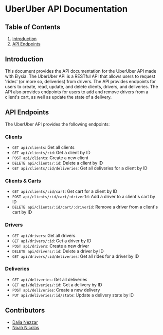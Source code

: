 # UberUber API Documentation

## Table of Contents
1. [Introduction](#introduction)
2. [API Endpoints](#api-endpoints)

## Introduction
This document provides the API documentation for the UberUber API made with Elysia. The UberUber API is a RESTful API that allows users to request 'rides' (or more so, deliveries) from drivers. The API provides endpoints for users to create, read, update, and delete clients, drivers, and deliveries. The API also provides endpoints for users to add and remove drivers from a client's cart, as well as update the state of a delivery.

## API Endpoints
The UberUber API provides the following endpoints: 

### Clients
- `GET api/clients`: Get all clients
- `GET api/clients/:id`: Get a client by ID
- `POST api/clients`: Create a new client
- `DELETE api/clients/:id`: Delete a client by ID
- `GET api/clients/:id/deliveries`: Get all deliveries for a client by ID

### Clients & Carts
- `GET api/clients/:id/cart`: Get cart for a client by ID
- `POST api/clients/:id/cart/:driverId`: Add a driver to a client's cart by ID
- `DELETE api/clients/:id/cart/:driverId`: Remove a driver from a client's cart by ID

### Drivers
- `GET api/drivers`: Get all drivers
- `GET api/drivers/:id`: Get a driver by ID
- `POST api/drivers`: Create a new driver
- `DELETE api/drivers/:id`: Delete a driver by ID
- `GET api/drivers/:id/deliveries`: Get all rides for a driver by ID


### Deliveries
- `GET api/deliveries`: Get all deliveries
- `GET api/deliveries/:id`: Get a delivery by ID
- `POST api/deliveries`: Create a new delivery
- `PUT api/deliveries/:id/state`: Update a delivery state by ID


## Contributors
- [Dalia Nezzar](https://avatars.githubusercontent.com/u/113182098?v=4)
- [Noah Nicolas](https://avatars.githubusercontent.com/u/53911681?v=4)